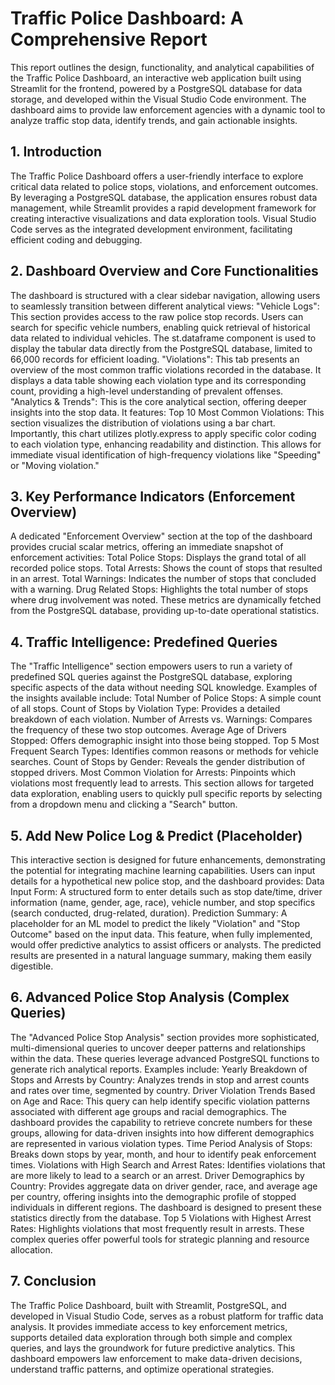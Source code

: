 # Traffic Police Dashboard: A Comprehensive Report
This report outlines the design, functionality, and analytical capabilities of the Traffic Police Dashboard, an interactive web application built using Streamlit for the frontend, powered by a PostgreSQL database for data storage, and developed within the Visual Studio Code environment. The dashboard aims to provide law enforcement agencies with a dynamic tool to analyze traffic stop data, identify trends, and gain actionable insights.

## 1. Introduction ##
The Traffic Police Dashboard offers a user-friendly interface to explore critical data related to police stops, violations, and enforcement outcomes. By leveraging a PostgreSQL database, the application ensures robust data management, while Streamlit provides a rapid development framework for creating interactive visualizations and data exploration tools. Visual Studio Code serves as the integrated development environment, facilitating efficient coding and debugging.

## 2. Dashboard Overview and Core Functionalities ##
The dashboard is structured with a clear sidebar navigation, allowing users to seamlessly transition between different analytical views:
"Vehicle Logs": This section provides access to the raw police stop records. Users can search for specific vehicle numbers, enabling quick retrieval of historical data related to individual vehicles. The st.dataframe component is used to display the tabular data directly from the PostgreSQL database, limited to 66,000 records for efficient loading.
"Violations": This tab presents an overview of the most common traffic violations recorded in the database. It displays a data table showing each violation type and its corresponding count, providing a high-level understanding of prevalent offenses.
"Analytics & Trends": This is the core analytical section, offering deeper insights into the stop data. It features:
Top 10 Most Common Violations: This section visualizes the distribution of violations using a bar chart. Importantly, this chart utilizes plotly.express to apply specific color coding to each violation type, enhancing readability and distinction. This allows for immediate visual identification of high-frequency violations like "Speeding" or "Moving violation."

## 3. Key Performance Indicators (Enforcement Overview) ##
A dedicated "Enforcement Overview" section at the top of the dashboard provides crucial scalar metrics, offering an immediate snapshot of enforcement activities:
Total Police Stops: Displays the grand total of all recorded police stops.
Total Arrests: Shows the count of stops that resulted in an arrest.
Total Warnings: Indicates the number of stops that concluded with a warning.
Drug Related Stops: Highlights the total number of stops where drug involvement was noted.
These metrics are dynamically fetched from the PostgreSQL database, providing up-to-date operational statistics.

## 4. Traffic Intelligence: Predefined Queries ##
The "Traffic Intelligence" section empowers users to run a variety of predefined SQL queries against the PostgreSQL database, exploring specific aspects of the data without needing SQL knowledge. Examples of the insights available include:
Total Number of Police Stops: A simple count of all stops.
Count of Stops by Violation Type: Provides a detailed breakdown of each violation.
Number of Arrests vs. Warnings: Compares the frequency of these two stop outcomes.
Average Age of Drivers Stopped: Offers demographic insight into those being stopped.
Top 5 Most Frequent Search Types: Identifies common reasons or methods for vehicle searches.
Count of Stops by Gender: Reveals the gender distribution of stopped drivers.
Most Common Violation for Arrests: Pinpoints which violations most frequently lead to arrests.
This section allows for targeted data exploration, enabling users to quickly pull specific reports by selecting from a dropdown menu and clicking a "Search" button.

## 5. Add New Police Log & Predict (Placeholder) ##
This interactive section is designed for future enhancements, demonstrating the potential for integrating machine learning capabilities. Users can input details for a hypothetical new police stop, and the dashboard provides:
Data Input Form: A structured form to enter details such as stop date/time, driver information (name, gender, age, race), vehicle number, and stop specifics (search conducted, drug-related, duration).
Prediction Summary: A placeholder for an ML model to predict the likely "Violation" and "Stop Outcome" based on the input data. This feature, when fully implemented, would offer predictive analytics to assist officers or analysts. The predicted results are presented in a natural language summary, making them easily digestible.

## 6. Advanced Police Stop Analysis (Complex Queries) ##
The "Advanced Police Stop Analysis" section provides more sophisticated, multi-dimensional queries to uncover deeper patterns and relationships within the data. These queries leverage advanced PostgreSQL functions to generate rich analytical reports. Examples include:
Yearly Breakdown of Stops and Arrests by Country: Analyzes trends in stop and arrest counts and rates over time, segmented by country.
Driver Violation Trends Based on Age and Race: This query can help identify specific violation patterns associated with different age groups and racial demographics. The dashboard provides the capability to retrieve concrete numbers for these groups, allowing for data-driven insights into how different demographics are represented in various violation types.
Time Period Analysis of Stops: Breaks down stops by year, month, and hour to identify peak enforcement times.
Violations with High Search and Arrest Rates: Identifies violations that are more likely to lead to a search or an arrest.
Driver Demographics by Country: Provides aggregate data on driver gender, race, and average age per country, offering insights into the demographic profile of stopped individuals in different regions. The dashboard is designed to present these statistics directly from the database.
Top 5 Violations with Highest Arrest Rates: Highlights violations that most frequently result in arrests.
These complex queries offer powerful tools for strategic planning and resource allocation.

## 7. Conclusion ##
The Traffic Police Dashboard, built with Streamlit, PostgreSQL, and developed in Visual Studio Code, serves as a robust platform for traffic data analysis. It provides immediate access to key enforcement metrics, supports detailed data exploration through both simple and complex queries, and lays the groundwork for future predictive analytics. This dashboard empowers law enforcement to make data-driven decisions, understand traffic patterns, and optimize operational strategies.
